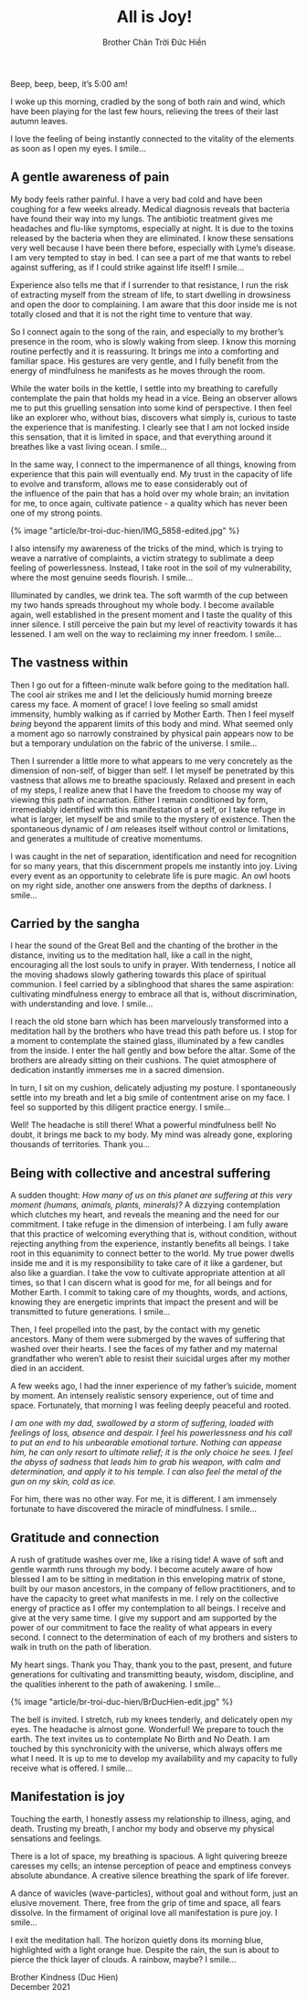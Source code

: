 ﻿---
title: All is Joy!
author: Brother Chân Trời Đức Hiền
---

Beep, beep, beep, it’s 5:00 am! 

I woke up this morning, cradled by the song of both rain and wind, which have been playing for the last few hours, relieving the trees of their last autumn leaves.

I love the feeling of being instantly connected to the vitality of the elements as soon as I open my eyes. I smile…

## A gentle awareness of pain

My body feels rather painful. I have a very bad cold and have been coughing for a few weeks already. Medical diagnosis reveals that bacteria have found their way into my lungs. The antibiotic treatment gives me headaches and flu-like symptoms, especially at night. It is due to the toxins released by the bacteria when they are eliminated. I know these sensations very well because I have been there before, especially with Lyme’s disease. I am very tempted to stay in bed. I can see a part of me that wants to rebel against suffering, as if I could strike against life itself! I smile…

Experience also tells me that if I surrender to that resistance, I run the risk of extracting myself from the stream of life, to start dwelling in drowsiness and open the door to complaining. I am aware that this door inside me is not totally closed and that it is not the right time to venture that way.

So I connect again to the song of the rain, and especially to my brother’s presence in the room, who is slowly waking from sleep.  I know this morning routine perfectly and it is reassuring. It brings me into a comforting and familiar space. His gestures are very gentle, and I fully benefit from the energy of mindfulness he manifests as he moves through the room. 

While the water boils in the kettle, I settle into my breathing to carefully contemplate the pain that holds my head in a vice. Being an observer allows me to put this gruelling sensation into some kind of perspective. I then feel like an explorer who, without bias, discovers what simply is, curious to taste the experience that is manifesting. I clearly see that I am not locked inside this sensation, that it is limited in space, and that everything around it breathes like a vast living ocean. I smile…

In the same way, I connect to the impermanence of all things, knowing from experience that this pain will eventually end. My trust in the capacity of life to evolve and transform, allows me to ease considerably out of the influence of the pain that has a hold over my whole brain; an invitation for me, to once again, cultivate patience - a quality which has never been one of my strong points.

{% image "article/br-troi-duc-hien/IMG_5858-edited.jpg" %}

I also intensify my awareness of the tricks of the mind, which is trying to weave a narrative of complaints, a victim strategy to sublimate a deep feeling of powerlessness. Instead, I take root in the soil of my vulnerability, where the most genuine seeds flourish. I smile…

Illuminated by candles, we drink tea. The soft warmth of the cup between my two hands spreads throughout my whole body. I become available again, well established in the present moment and I taste the quality of this inner silence. I still perceive the pain but my level of reactivity towards it has lessened. I am well on the way to reclaiming my inner freedom. I smile… 

## The vastness within

Then I go out for a fifteen-minute walk before going to the meditation hall. The cool air strikes me and I let the deliciously humid morning breeze caress my face. A moment of grace! I love feeling so small amidst immensity, humbly walking as if carried by Mother Earth. Then I feel myself *being* beyond the apparent limits of this body and mind. What seemed only a moment ago so narrowly constrained by physical pain appears now to be but a temporary undulation on the fabric of the universe. I smile… 

Then I surrender a little more to what appears to me very concretely as the dimension of non-self, of bigger than self. I let myself be penetrated by this vastness that allows me to breathe spaciously.  Relaxed and present in each of my steps, I realize anew that I have the freedom to choose my way of viewing this path of incarnation. Either I remain conditioned by form, irremediably identified with this manifestation of a self, or I take refuge in what is larger, let myself be and smile to the mystery of existence. Then the spontaneous dynamic of *I am* releases itself without control or limitations, and generates a multitude of creative momentums.  

I was caught in the net of separation, identification and need for recognition for so many years, that this discernment propels me instantly into joy. Living every event as an opportunity to celebrate life is pure magic. An owl hoots on my right side, another one answers from the depths of darkness. I smile… 

## Carried by the sangha

I hear the sound of the Great Bell and the chanting of the brother in the distance, inviting us to the meditation hall, like a call in the night, encouraging all the lost souls to unify in prayer. With tenderness, I notice all the moving shadows slowly gathering towards this place of spiritual communion. I feel carried by a siblinghood that shares the same aspiration: cultivating mindfulness energy to embrace all that is, without discrimination, with understanding and love. I smile… 

I reach the old stone barn which has been marvelously transformed into a meditation hall by the brothers who have tread this path before us. I stop for a moment to contemplate the stained glass, illuminated by a few candles from the inside. I enter the hall gently and bow before the altar. Some of the brothers are already sitting on their cushions. The quiet atmosphere of dedication instantly immerses me in a sacred dimension.  

In turn, I sit on my cushion, delicately adjusting my posture. I spontaneously settle into my breath and let a big smile of contentment arise on my face. I feel so supported by this diligent practice energy. I smile… 

Well! The headache is still there! What a powerful mindfulness bell! No doubt, it brings me back to my body. My mind was already gone, exploring thousands of territories. Thank you…

## Being with collective and ancestral suffering

A sudden thought: *How many of us on this planet are suffering at this very moment (humans, animals, plants, minerals)?* A dizzying contemplation which clutches my heart, and reveals the meaning and the need for our commitment. I take refuge in the dimension of interbeing. I am fully aware that this practice of welcoming everything that is, without condition, without rejecting anything from the experience, instantly benefits all beings.  I take root in this equanimity to connect better to the world.  My true power dwells inside me and it is my responsibility to take care of it like a gardener, but also like a guardian. I take the vow to cultivate appropriate attention at all times, so that I can discern what is good for me, for all beings and for Mother Earth. I commit to taking care of my thoughts, words, and actions, knowing they are energetic imprints that impact the present and will be transmitted to future generations. I smile… 

Then, I feel propelled into the past, by the contact with my genetic ancestors. Many of them were submerged by the waves of suffering that washed over their hearts. I see the faces of my father and my maternal grandfather who weren’t able to resist their suicidal urges after my mother died in an accident.

A few weeks ago, I had the inner experience of my father’s suicide, moment by moment. An intensely realistic sensory experience, out of time and space. Fortunately, that morning I was feeling deeply peaceful and rooted.  

*I am one with my dad, swallowed by a storm of suffering, loaded with feelings of loss, absence and despair. I feel his powerlessness and his call to put an end to his unbearable emotional torture. Nothing can appease him, he can only resort to ultimate relief; it is the only choice he sees. I feel the abyss of sadness that leads him to grab his weapon, with calm and determination, and apply it to his temple. I can also feel the metal of the gun on my skin, cold as ice.*

For him, there was no other way. For me, it is different. I am immensely fortunate to have discovered the miracle of mindfulness. I smile… 

## Gratitude and connection

A rush of gratitude washes over me, like a rising tide! A wave of soft and gentle warmth runs through my body. I become acutely aware of how blessed I am to be sitting in meditation in this enveloping matrix of stone, built by our mason ancestors, in the company of fellow practitioners, and to have the capacity to greet what manifests in me. I rely on the collective energy of practice as I offer my contemplation to all beings. I receive and give at the very same time. I give my support and am supported by the power of our commitment to face the reality of what appears in every second. I connect to the determination of each of my brothers and sisters to walk in truth on the path of liberation. 

My heart sings. Thank you Thay, thank you to the past, present, and future generations for cultivating and transmitting beauty, wisdom, discipline, and the qualities inherent to the path of awakening. I smile…

{% image "article/br-troi-duc-hien/BrDucHien-edit.jpg" %}

The bell is invited. I stretch, rub my knees tenderly, and delicately open my eyes. The headache is almost gone. Wonderful! We prepare to touch the earth. The text invites us to contemplate No Birth and No Death. I am touched by this synchronicity with the universe, which always offers me what I need. It is up to me to develop my availability and my capacity to fully receive what is offered. I smile…

## Manifestation is joy

Touching the earth, I honestly assess my relationship to illness, aging, and death. Trusting my breath, I anchor my body and observe my physical sensations and feelings.

There is a lot of space, my breathing is spacious. A light quivering breeze caresses my cells; an intense perception of peace and emptiness conveys absolute abundance. A creative silence breathing the spark of life forever.

A dance of wavicles (wave-particles), without goal and without form, just an elusive movement. There, free from the grip of time and space, all fears dissolve. In the firmament of original love all manifestation is pure joy. I smile…

I exit the meditation hall. The horizon quietly dons its morning blue, highlighted with a light orange hue. Despite the rain, the sun is about to pierce the thick layer of clouds. A rainbow, maybe? I smile…

<p class="noIndent">Brother Kindness (Duc Hien)<br/>
December 2021</p>